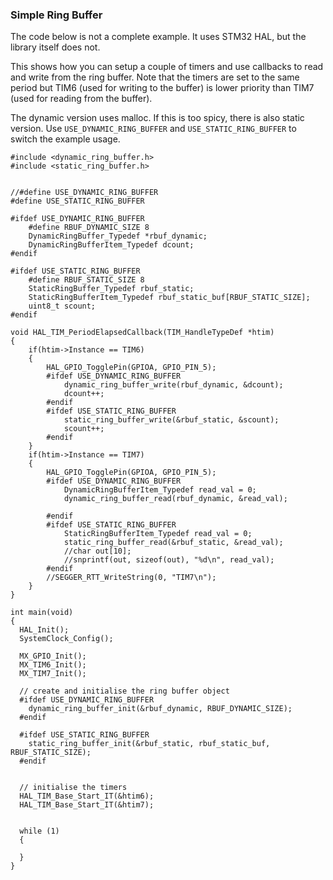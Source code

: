 ### Simple Ring Buffer

The code below is not a complete example. It uses STM32 HAL, but the library itself does not. 

This shows how you can setup a couple of timers and use callbacks to read and write from the ring buffer. Note that the timers are set to the same period but TIM6 (used for writing to the buffer) is lower priority than TIM7 (used for reading from the buffer).

The dynamic version uses malloc. If this is too spicy, there is also static version. Use `USE_DYNAMIC_RING_BUFFER` and `USE_STATIC_RING_BUFFER` to switch the example usage.


```
#include <dynamic_ring_buffer.h>
#include <static_ring_buffer.h>


//#define USE_DYNAMIC_RING_BUFFER
#define USE_STATIC_RING_BUFFER

#ifdef USE_DYNAMIC_RING_BUFFER
	#define RBUF_DYNAMIC_SIZE 8
	DynamicRingBuffer_Typedef *rbuf_dynamic;
	DynamicRingBufferItem_Typedef dcount;
#endif

#ifdef USE_STATIC_RING_BUFFER
	#define RBUF_STATIC_SIZE 8
	StaticRingBuffer_Typedef rbuf_static;
	StaticRingBufferItem_Typedef rbuf_static_buf[RBUF_STATIC_SIZE];
	uint8_t scount;
#endif

void HAL_TIM_PeriodElapsedCallback(TIM_HandleTypeDef *htim)
{
	if(htim->Instance == TIM6)
	{
		HAL_GPIO_TogglePin(GPIOA, GPIO_PIN_5);
		#ifdef USE_DYNAMIC_RING_BUFFER
			dynamic_ring_buffer_write(rbuf_dynamic, &dcount);
			dcount++;
		#endif
		#ifdef USE_STATIC_RING_BUFFER
			static_ring_buffer_write(&rbuf_static, &scount);
			scount++;
		#endif
	}
	if(htim->Instance == TIM7)
	{
		HAL_GPIO_TogglePin(GPIOA, GPIO_PIN_5);
		#ifdef USE_DYNAMIC_RING_BUFFER
			DynamicRingBufferItem_Typedef read_val = 0;
			dynamic_ring_buffer_read(rbuf_dynamic, &read_val);

		#endif
		#ifdef USE_STATIC_RING_BUFFER
			StaticRingBufferItem_Typedef read_val = 0;
			static_ring_buffer_read(&rbuf_static, &read_val);
			//char out[10];
			//snprintf(out, sizeof(out), "%d\n", read_val);
		#endif
		//SEGGER_RTT_WriteString(0, "TIM7\n");
	}
}

int main(void)
{
  HAL_Init();
  SystemClock_Config();

  MX_GPIO_Init();
  MX_TIM6_Init();
  MX_TIM7_Init();

  // create and initialise the ring buffer object
  #ifdef USE_DYNAMIC_RING_BUFFER
    dynamic_ring_buffer_init(&rbuf_dynamic, RBUF_DYNAMIC_SIZE);
  #endif

  #ifdef USE_STATIC_RING_BUFFER
    static_ring_buffer_init(&rbuf_static, rbuf_static_buf, RBUF_STATIC_SIZE);
  #endif


  // initialise the timers
  HAL_TIM_Base_Start_IT(&htim6);
  HAL_TIM_Base_Start_IT(&htim7);


  while (1)
  {

  }
}

```
